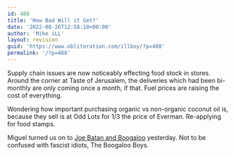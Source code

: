 ```yaml
---
id: 488
title: 'How Bad Will it Get?'
date: '2022-08-26T12:58:10+00:00'
author: 'Mike iLL'
layout: revision
guid: 'https://www.obliteration.com/illboy/?p=488'
permalink: '/?p=488'
---
```


<!-- wp:paragraph -->
<p>Supply chain issues are now noticeably effecting food stock in stores. Around the corner at Taste of Jerusalem, the deliveries which had been bi-monthly are only coming once a month, if that. Fuel prices are raising the cost of everything. </p>
<!-- /wp:paragraph -->

<!-- wp:paragraph -->
<p>Wondering how important purchasing organic vs non-organic coconut oil is, because they sell is at Odd Lots for 1/3 the price of Everman. Re-applying for food stamps.</p>
<!-- /wp:paragraph -->

<!-- wp:paragraph -->
<p>Miguel turned us on to <a href="https://www.npr.org/sections/world-cafe/2016/06/02/480464122/latin-roots-boogaloo-with-joe-bataan">Joe Batan and Boogaloo</a> yesterday. Not to be confused with fascist idiots, The Boogaloo Boys.</p>
<!-- /wp:paragraph -->
